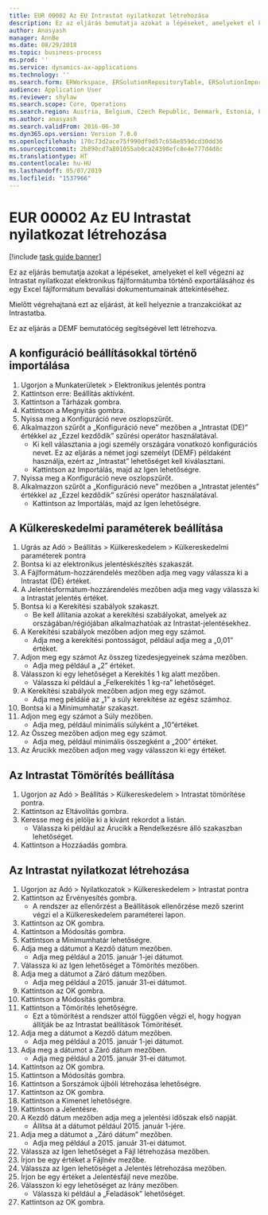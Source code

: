 ```yaml
---
title: EUR 00002 Az EU Intrastat nyilatkozat létrehozása
description: Ez az eljárás bemutatja azokat a lépéseket, amelyeket el kell végezni az Intrastat nyilatkozat elektronikus fájlformátumba történő exportálásához és egy Excel fájlformátum bevallási dokumentumainak áttekintéséhez.
author: Anasyash
manager: AnnBe
ms.date: 08/29/2018
ms.topic: business-process
ms.prod: ''
ms.service: dynamics-ax-applications
ms.technology: ''
ms.search.form: ERWorkspace, ERSolutionRepositoryTable, ERSolutionImport, IntrastatParameters, IntrastatCommodityLookup, IntrastatCompressParameters, Intrastat, SysQueryForm
audience: Application User
ms.reviewer: shylaw
ms.search.scope: Core, Operations
ms.search.region: Austria, Belgium, Czech Republic, Denmark, Estonia, Finland, France, Germany, Hungary, Ireland, Italy, Latvia, Lithuania, Netherlands, Poland, Spain, Sweden, United Kingdom
ms.author: anasyash
ms.search.validFrom: 2016-06-30
ms.dyn365.ops.version: Version 7.0.0
ms.openlocfilehash: 170c73d2ace75f990df9d57c658e859dcd30dd36
ms.sourcegitcommit: 2b890cd7a801055ab0ca24398efc8e4e777d4d8c
ms.translationtype: HT
ms.contentlocale: hu-HU
ms.lasthandoff: 05/07/2019
ms.locfileid: "1537966"
---
```

# <a name="eur-00002-generate-an-eu-intrastat-declaration"></a>EUR 00002 Az EU Intrastat nyilatkozat létrehozása

[!include [task guide banner](../../includes/task-guide-banner.md)]

Ez az eljárás bemutatja azokat a lépéseket, amelyeket el kell végezni az Intrastat nyilatkozat elektronikus fájlformátumba történő exportálásához és egy Excel fájlformátum bevallási dokumentumainak áttekintéséhez. 

Mielőtt végrehajtaná ezt az eljárást, át kell helyeznie a tranzakciókat az Intrastatba. 

Ez az eljárás a DEMF bemutatócég segítségével lett létrehozva.


## <a name="import-configurations-with-settings"></a>A konfiguráció beállításokkal történő importálása
1. Ugorjon a Munkaterületek > Elektronikus jelentés pontra
2. Kattintson erre: Beállítás aktívként.
3. Kattintson a Tárházak gombra.
4. Kattintson a Megnyitás gombra.
5. Nyissa meg a Konfiguráció neve oszlopszűrőt.
6. Alkalmazzon szűrőt a „Konfiguráció neve” mezőben a „Intrastat (DE)” értékkel az „Ezzel kezdődik” szűrési operátor használatával.
    * Ki kell választania a jogi személy országára vonatkozó konfigurációs nevet. Ez az eljárás a német jogi személyt (DEMF) példaként használja, ezért az „Intrastat” lehetőséget kell kiválasztani.  
    * Kattintson az Importálás, majd az Igen lehetőségre.  
7. Nyissa meg a Konfiguráció neve oszlopszűrőt.
8. Alkalmazzon szűrőt a „Konfiguráció neve” mezőben a „Intrastat jelentés” értékkel az „Ezzel kezdődik” szűrési operátor használatával.
    * Kattintson az Importálás, majd az Igen lehetőségre.  

## <a name="set-up-foreign-trade-parameters"></a>A Külkereskedelmi paraméterek beállítása
1. Ugrás az Adó > Beállítás > Külkereskedelem > Külkereskedelmi paraméterek pontra
2. Bontsa ki az elektronikus jelentéskészítés szakaszát.
3. A Fájlformátum-hozzárendelés mezőben adja meg vagy válassza ki a Intrastat (DE) értéket.
4. A Jelentésformátum-hozzárendelés mezőben adja meg vagy válassza ki a Intrastat jelentés értéket.
5. Bontsa ki a Kerekítési szabályok szakaszt.
    * Be kell állítania azokat a kerekítési szabályokat, amelyek az országában/régiójában alkalmazhatóak az Intrastat-jelentésekhez.  
6. A Kerekítési szabályok mezőben adjon meg egy számot.
    * Adja meg a kerekítési pontosságot, például adja meg a „0,01” értéket.  
7. Adjon meg egy számot Az összeg tizedesjegyeinek száma mezőben.
    * Adja meg például a „2” értéket.  
8. Válasszon ki egy lehetőséget a Kerekítés 1 kg alatt mezőben.
    * Válassza ki például a „Felkerekítés 1 kg-ra” lehetőséget.  
9. A Kerekítési szabályok mezőben adjon meg egy számot.
    * Adja meg példáié az „1” a súly kerekítése az egész számhoz.  
10. Bontsa ki a Minimumhatár szakaszt.
11. Adjon meg egy számot a Súly mezőben.
    * Adja meg, például minimális súlyként a „10”értéket.  
12. Az Összeg mezőben adjon meg egy számot.
    * Adja meg, például minimális összegként a „200” értéket.  
13. Az Árucikk mezőben adjon meg vagy válasszon ki egy értéket.

## <a name="set-up-compression-of-intrastat"></a>Az Intrastat Tömörítés beállítása
1. Ugorjon az Adó > Beállítás > Külkereskedelem > Intrastat tömörítése pontra.
2. Kattintson az Eltávolítás gombra.
3. Keresse meg és jelölje ki a kívánt rekordot a listán.
    * Válassza ki például az Árucikk a Rendelkezésre álló szakaszban lehetőséget.  
4. Kattintson a Hozzáadás gombra.

## <a name="generate-intrastat-declaration"></a>Az Intrastat nyilatkozat létrehozása
1. Ugorjon az Adó > Nyilatkozatok > Külkereskedelem > Intrastat pontra
2. Kattintson az Érvényesítés gombra.
    * A rendszer az ellenőrzést a Beállítások ellenőrzése mező szerint végzi el a Külkereskedelem paraméterei lapon.  
3. Kattintson az OK gombra.
4. Kattintson a Módosítás gombra.
5. Kattintson a Minimumhatár lehetőségre.
6. Adja meg a dátumot a Kezdő dátum mezőben.
    * Adja meg például a 2015. január 1-jei dátumot.  
7. Válassza ki az Igen lehetőséget a Tömörítés mezőben.
8. Adja meg a dátumot a Záró dátum mezőben.
    * Adja meg például a 2015. január 31-ei dátumot.  
9. Kattintson az OK gombra.
10. Kattintson a Módosítás gombra.
11. Kattintson a Tömörítés lehetőségre.
    * Ezt a tömörítést a rendszer attól függően végzi el, hogy hogyan állítják be az Intrastat beállítások Tömörítését.  
12. Adja meg a dátumot a Kezdő dátum mezőben.
    * Adja meg például a 2015. január 1-jei dátumot.  
13. Adja meg a dátumot a Záró dátum mezőben.
    * Adja meg például a 2015. január 31-ei dátumot.  
14. Kattintson az OK gombra.
15. Kattintson a Módosítás gombra.
16. Kattintson a Sorszámok újbóli létrehozása lehetőségre.
17. Kattintson az OK gombra.
18. Kattintson a Kimenet lehetőségre.
19. Kattintson a Jelentésre.
20. A Kezdő dátum mezőben adja meg a jelentési időszak első napját.
    * Állítsa át a dátumot például 2015. január 1-jére.  
21. Adja meg a dátumot a „Záró dátum” mezőben.
    * Adja meg például a 2015. január 31-ei dátumot.  
22. Válassza az Igen lehetőséget a Fájl létrehozása mezőben.
23. Írjon be egy értéket a Fájlnév mezőbe.
24. Válassza az Igen lehetőséget a Jelentés létrehozása mezőben.
25. Írjon be egy értéket a Jelentésfájl neve mezőbe.
26. Válasszon ki egy lehetőséget az Irány mezőben.
    * Válassza ki például a „Feladások” lehetőséget.  
27. Kattintson az OK gombra.

